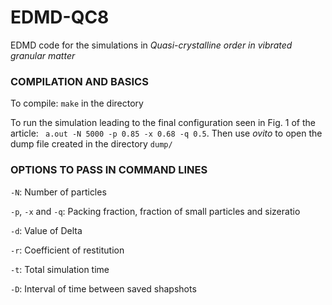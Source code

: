 # EDMD-QC8

EDMD code for the simulations in *Quasi-crystalline order in vibrated granular matter*

### COMPILATION AND BASICS
To compile: ```make``` in the directory

To run the simulation leading to the final configuration seen in Fig. 1 of the article: ``` a.out -N 5000 -p 0.85 -x 0.68 -q 0.5```. Then use *ovito* to open the dump file created in the directory ```dump/```

### OPTIONS TO PASS IN COMMAND LINES
```-N```: Number of particles

```-p```, ```-x``` and ```-q```: Packing fraction, fraction of small particles and sizeratio

```-d```: Value of Delta

```-r```: Coefficient of restitution

```-t```: Total simulation time

```-D```: Interval of time between saved shapshots
